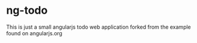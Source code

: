 # ng-todo
This is just a small angularjs todo web application forked from the example found on angularjs.org
